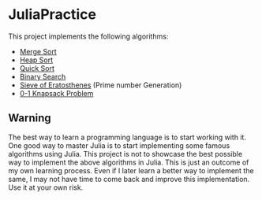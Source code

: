 # JuliaPractice
This project implements the following algorithms:

- [Merge Sort](https://en.wikipedia.org/wiki/Merge_sort)
- [Heap Sort](https://en.wikipedia.org/wiki/Heapsort)
- [Quick Sort](https://en.wikipedia.org/wiki/Quicksort)
- [Binary Search](https://en.wikipedia.org/wiki/Binary_search_algorithm)
- [Sieve of Eratosthenes](https://en.wikipedia.org/wiki/Sieve_of_Eratosthenes) (Prime number Generation)
- [0-1 Knapsack Problem](https://en.wikipedia.org/wiki/Knapsack_problem#0-1_knapsack_problem)

## Warning
The best way to learn a programming language is to start working with it. One good way to master Julia is to start implementing some famous algorithms using Julia. This project is not to showcase the best possible way to implement the above algorithms in Julia. This is just an outcome of my own learning process. Even if I later learn a better way to implement the same, I may not have time to come back and improve this implementation. Use it at your own risk.

